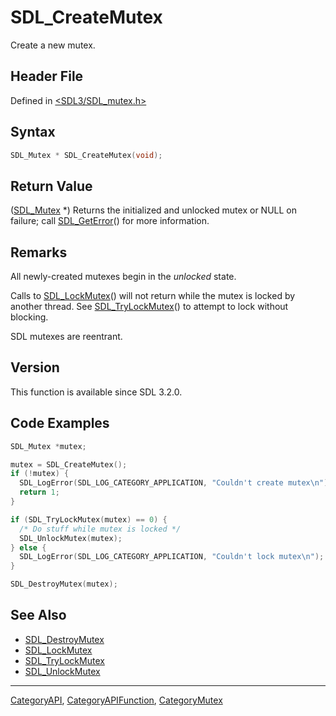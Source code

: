 # SDL_CreateMutex

Create a new mutex.

## Header File

Defined in [<SDL3/SDL_mutex.h>](https://github.com/libsdl-org/SDL/blob/main/include/SDL3/SDL_mutex.h)

## Syntax

```c
SDL_Mutex * SDL_CreateMutex(void);
```

## Return Value

([SDL_Mutex](SDL_Mutex) *) Returns the initialized and unlocked mutex or
NULL on failure; call [SDL_GetError](SDL_GetError)() for more information.

## Remarks

All newly-created mutexes begin in the _unlocked_ state.

Calls to [SDL_LockMutex](SDL_LockMutex)() will not return while the mutex
is locked by another thread. See [SDL_TryLockMutex](SDL_TryLockMutex)() to
attempt to lock without blocking.

SDL mutexes are reentrant.

## Version

This function is available since SDL 3.2.0.

## Code Examples

```c
SDL_Mutex *mutex;

mutex = SDL_CreateMutex();
if (!mutex) {
  SDL_LogError(SDL_LOG_CATEGORY_APPLICATION, "Couldn't create mutex\n");
  return 1;
}

if (SDL_TryLockMutex(mutex) == 0) {
  /* Do stuff while mutex is locked */
  SDL_UnlockMutex(mutex);
} else {
  SDL_LogError(SDL_LOG_CATEGORY_APPLICATION, "Couldn't lock mutex\n");
}

SDL_DestroyMutex(mutex);
```

## See Also

- [SDL_DestroyMutex](SDL_DestroyMutex)
- [SDL_LockMutex](SDL_LockMutex)
- [SDL_TryLockMutex](SDL_TryLockMutex)
- [SDL_UnlockMutex](SDL_UnlockMutex)






----
[CategoryAPI](CategoryAPI), [CategoryAPIFunction](CategoryAPIFunction), [CategoryMutex](CategoryMutex)

